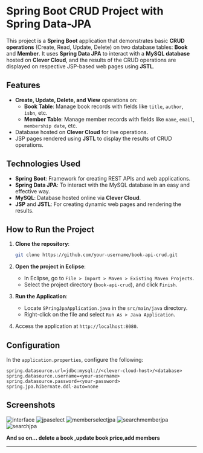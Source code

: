 # Spring Boot CRUD Project with Spring Data-JPA

This project is a **Spring Boot** application that demonstrates basic **CRUD operations** (Create, Read, Update, Delete) on two database tables: **Book** and **Member**. It uses **Spring Data JPA** to interact with a **MySQL database** hosted on **Clever Cloud**, and the results of the CRUD operations are displayed on respective JSP-based web pages using **JSTL**.

## Features
- **Create, Update, Delete, and View** operations on:
  - **Book Table**: Manage book records with fields like `title`, `author`, `isbn`, etc.
  - **Member Table**: Manage member records with fields like `name`, `email`, `membership date`, etc.
- Database hosted on **Clever Cloud** for live operations.
- JSP pages rendered using **JSTL** to display the results of CRUD operations.
  
## Technologies Used
- **Spring Boot**: Framework for creating REST APIs and web applications.
- **Spring Data JPA**: To interact with the MySQL database in an easy and effective way.
- **MySQL**: Database hosted online via **Clever Cloud**.
- **JSP** and **JSTL**: For creating dynamic web pages and rendering the results.
  
## How to Run the Project
1. **Clone the repository**:
   ```bash
   git clone https://github.com/your-username/book-api-crud.git
   ```

2. **Open the project in Eclipse**:
   - In Eclipse, go to `File > Import > Maven > Existing Maven Projects`.
   - Select the project directory (`book-api-crud`), and click `Finish`.

3. **Run the Application**:
   - Locate `SPringJpaApplication.java` in the `src/main/java` directory.
   - Right-click on the file and select `Run As > Java Application`.

4. Access the application at `http://localhost:8080`.

## Configuration
In the `application.properties`, configure the following:
```properties
spring.datasource.url=jdbc:mysql://<clever-cloud-host>/<database>
spring.datasource.username=<your-username>
spring.datasource.password=<your-password>
spring.jpa.hibernate.ddl-auto=none
```

## Screenshots 
![interface](https://github.com/user-attachments/assets/6b012a18-6194-436d-9c8d-3c89207583fe)
![jpaselect](https://github.com/user-attachments/assets/d5e348f7-aeec-4fd4-879e-c36838f0dcf4)
![memberselectjpa](https://github.com/user-attachments/assets/6f9593b4-1e03-432b-9b55-cf299363990b)
![searchmemberjpa](https://github.com/user-attachments/assets/9d6ec238-d394-4428-920a-0b40d72e3553)
![searchjpa](https://github.com/user-attachments/assets/d1c19fd3-3bc1-42e2-bd7f-9bf4f606f883)
 
 **And so on... delete a book ,update book price,add members** 

---
